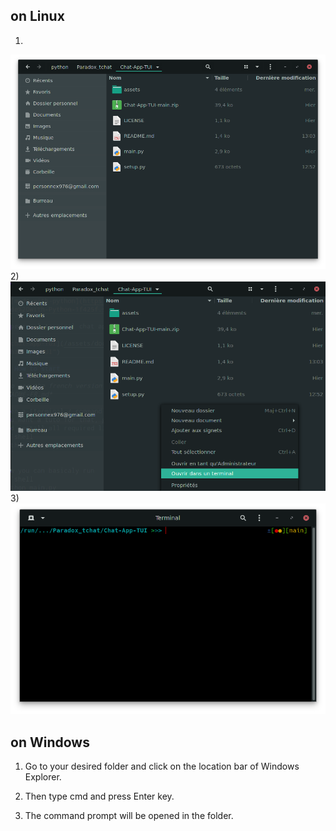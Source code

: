 ## on Linux

1)
![lin_1](/assets/doc/img/lin_1.png "lin_1")
2)
![lin_2](/assets/doc/img/lin_2.png "lin_2")
3)
![lin_3](/assets/doc/img/lin_3.png "lin_3")

## on Windows

1) Go to your desired folder and click on the location bar of Windows Explorer.

2) Then type cmd and press Enter key.

3) The command prompt will be opened in the folder.